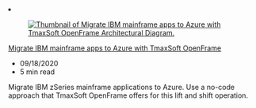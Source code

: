 <!-- This file is automatically generated by build/architectures/build_index.py. Any updates will be lost. -->

<!-- markdownlint-disable MD033 -->

<li class="grid-item item-column" data-categories="migration">
<article class="card">
    <div class="card-header has-margin-bottom-none" aria-hidden="true">
        <figure class="image diagram has-height-175 has-overflow-hidden level">
            <a href="/azure/architecture/solution-ideas/articles/migrate-mainframe-apps-with-tmaxsoft-openframe"><img src="/azure/architecture/browse/thumbs/migrate-mainframe-apps-with-tmaxsoft-openframe.png" class="diagram" alt="Thumbnail of Migrate IBM mainframe apps to Azure with TmaxSoft OpenFrame Architectural Diagram." data-linktype="relative-path"></a>
        </figure>
    </div>
    <div class="card-content">
        <a class="card-content-title has-margin-top-none" href="/azure/architecture/solution-ideas/articles/migrate-mainframe-apps-with-tmaxsoft-openframe">
            <p>Migrate IBM mainframe apps to Azure with TmaxSoft OpenFrame</p>
        </a>
        <ul class="card-content-metadata">
            <li>09/18/2020</li>
            <li>5 min read</li>
        </ul>
        <p class="card-content-description">Migrate IBM zSeries mainframe applications to Azure. Use a no-code approach that TmaxSoft OpenFrame offers for this lift and shift operation.</p>
        <div class="bottom-to-top-fade is-hidden-mobile"></div>
    </div>
</article>
</li>